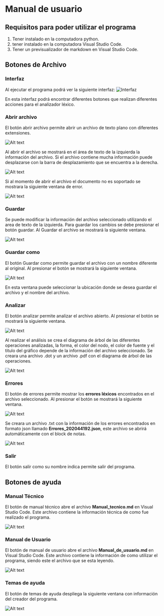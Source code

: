 # Manual de usuario

## Requisitos para poder utilizar el programa

1. Tener instalado en la computadora python.
2. tener instalado en la computadora Visual Studio Code.
3. Tener un previsualizador de markdown en Visual Studio Code.

## Botones de Archivo

### Interfaz

Al ejecutar el programa podrá ver la siguiente interfaz:
![Interfaz](img/programa.PNG)

En esta interfaz podrá encontrar diferentes botones que realizan diferentes acciones para el analizador léxico.

### Abrir archivo

El botón abrir archivo permite abrir un archivo de texto plano con diferentes extensiones.

![Alt text](img/abrir.PNG)

Al abrir el archivo se mostrará en el área de texto de la izquierda la información del archivo. Si el archivo contiene mucha información puede desplazarse con la barra de desplazamiento que se encuentra a la derecha.

![Alt text](img/abrir2.PNG)

Si al momento de abrir el archivo el documento no es soportado se mostrara la siguiente ventana de error.

![Alt text](img/errorabrir.PNG)

### Guardar

Se puede modificar la información del archivo seleccionado utilizando el area de texto de la izquierda. Para guardar los cambios se debe presionar el botón guardar. Al Guardar el archivo se mostrará la siguiente ventana.

![Alt text](img/guardae.PNG)

### Guardar como

El botón Guardar como permite guardar el archivo con un nombre diferente al original. Al presionar el botón se mostrará la siguiente ventana.

![Alt text](img/guardarcomo.PNG)

En esta ventana puede seleccionar la ubicación donde se desea guardar el archivo y el nombre del archivo.

### Analizar

El botón analizar permite analizar el archivo abierto. Al presionar el botón se mostrará la siguiente ventana.

![Alt text](img/analizar.PNG)

Al realizar el análisis se crea el diagrama de árbol de las diferentes operaciones analizadas, la forma, el color del nodo, el color de fuente y el titulo del gráfico depende de la información del archivo seleccionado. Se creara una archivo .dot y un archivo .pdf con el diagrama de árbol de las operaciones.

![Alt text](img/arbol.PNG)

### Errores

El botón de errores permite mostrar los **errores léxicos** encontrados en el archivo seleccionado. Al presionar el botón se mostrará la siguiente ventana.

![Alt text](img/errores1.PNG)

Se creara un archivo .txt con la información de los errores encontrados en formato json llamado **Errores_202044192.json**, este archivo se abrirá automáticamente con el block de notas.

![Alt text](img/errores2.PNG)

### Salir

El botón salir como su nombre indica permite salir del programa.

## Botones de ayuda

### Manual Técnico

El botón de manual técnico abre el archivo **Manual_tecnico.md** en Visual Studio Code. Este archivo contiene la información técnica de como fue realizado el programa.

![Alt text](img/manualTecnico.PNG)

### Manual de Usuario

El botón de manual de usuario abre el archivo **Manual_de_usuario.md** en Visual Studio Code. Este archivo contiene la información de como utilizar el programa, siendo este el archivo que se esta leyendo.

![Alt text](img/manualUsuario.PNG)

### Temas de ayuda

El botón de temas de ayuda despliega la siguiente ventana con información del creador del programa.

![Alt text](img/ayuda.PNG)
